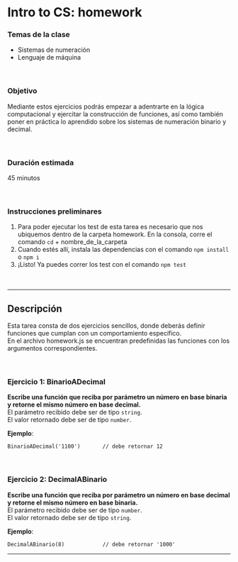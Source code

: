 # Intro to CS: homework

### **Temas de la clase**

- Sistemas de numeración
- Lenguaje de máquina

ㅤ  
### **Objetivo**
Mediante estos ejercicios podrás empezar a adentrarte en la lógica computacional y ejercitar la construcción de funciones, así como también poner en práctica lo aprendido sobre los sistemas de numeración binario y decimal.

ㅤ  
### **Duración estimada**
45 minutos

ㅤ  
### **Instrucciones preliminares**
1. Para poder ejecutar los test de esta tarea es necesario que nos ubiquemos dentro de la carpeta homework. En la consola, corre el comando `cd` + nombre_de_la_carpeta
2. Cuando estés allí, instala las dependencias con el comando `npm install` o `npm i`
3. ¡Listo! Ya puedes correr los test con el comando `npm test`

ㅤ  
<hr/>

## **Descripción**
Esta tarea consta de dos ejercicios sencillos, donde deberás definir funciones que cumplan con un comportamiento específico.  
En el archivo homework.js se encuentran predefinidas las funciones con los argumentos correspondientes.

ㅤ  
### Ejercicio 1: BinarioADecimal
**Escribe una función que reciba por parámetro un número en base binaria y retorne el mismo número en base decimal.**  
El parámetro recibido debe ser de tipo `string`.  
El valor retornado debe ser de tipo `number`.
  
**Ejemplo**:

```
BinarioADecimal('1100')       // debe retornar 12
```

ㅤ  
### Ejercicio 2: DecimalABinario
**Escribe una función que reciba por parámetro un número en base decimal y retorne el mismo número en base binaria.**  
El parámetro recibido debe ser de tipo `number`.  
El valor retornado debe ser de tipo `string`.

**Ejemplo**:

```
DecimalABinario(8)            // debe retornar '1000'
```
<hr/>
